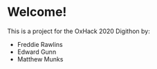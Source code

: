 # Welcome!

This is a project for the OxHack 2020 Digithon by:
 - Freddie Rawlins
 - Edward Gunn 
 - Matthew Munks
